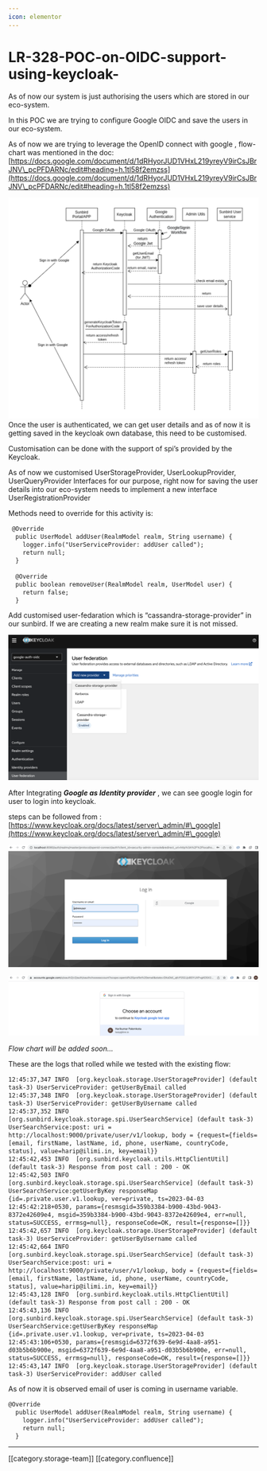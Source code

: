 ```yaml
---
icon: elementor
---
```


# LR-328-POC-on-OIDC-support-using-keycloak-

As of now our system is just authorising the users which are stored in our eco-system.

In this POC we are trying to configure Google OIDC and save the users in our eco-system.

As of now we are trying to leverage the OpenID connect with google , flow-chart was mentioned in the doc: [https://docs.google.com/document/d/1dRHyorJUD1VHxL219yreyV9irCsJBrJNV\_pcPFDARNc/edit#heading=h.1tl58f2emzss](https://docs.google.com/document/d/1dRHyorJUD1VHxL219yreyV9irCsJBrJNV\_pcPFDARNc/edit#heading=h.1tl58f2emzss)

![](<../../../../.gitbook/assets/Screenshot 2023-03-24 at 11.01.00 AM.png>)Once the user is authenticated, we can get user details and as of now it is getting saved in the keycloak own database, this need to be customised.

Customisation can be done with the support of spi’s provided by the Keycloak.

As of now we customised UserStorageProvider, UserLookupProvider, UserQueryProvider Interfaces for our purpose, right now for saving the user details into our eco-system needs to implement a new interface UserRegistrationProvider

Methods need to override for this activity is:

```
 @Override
  public UserModel addUser(RealmModel realm, String username) {
    logger.info("UserServiceProvider: addUser called");
    return null;
  }

  @Override
  public boolean removeUser(RealmModel realm, UserModel user) {
    return false;
  }
```

Add customised user-fedaration which is “cassandra-storage-provider” in our sunbird. If we are creating a new realm make sure it is not missed.

![](<../../../../.gitbook/assets/Screenshot 2023-11-17 at 1.06.32 PM.png>)

After Integrating _**Google as Identity provider**_ , we can see google login for user to login into keycloak.

steps can be followed from : [https://www.keycloak.org/docs/latest/server\_admin/#\_google](https://www.keycloak.org/docs/latest/server\_admin/#\_google)

![](<../../../../.gitbook/assets/Screenshot 2023-04-03 at 11.26.54 PM.png>)

![](<../../../../.gitbook/assets/Screenshot 2023-04-03 at 11.27.19 PM.png>)

_Flow chart will be added soon…_

These are the logs that rolled while we tested with the existing flow:

```
12:45:37,347 INFO  [org.keycloak.storage.UserStorageProvider] (default task-3) UserServiceProvider: getUserByEmail called
12:45:37,348 INFO  [org.keycloak.storage.UserStorageProvider] (default task-3) UserServiceProvider: getUserByUsername called
12:45:37,352 INFO  [org.sunbird.keycloak.storage.spi.UserSearchService] (default task-3) UserSearchService:post: uri = http://localhost:9000/private/user/v1/lookup, body = {request={fields=[email, firstName, lastName, id, phone, userName, countryCode, status], value=harip@ilimi.in, key=email}}
12:45:42,453 INFO  [org.sunbird.keycloak.utils.HttpClientUtil] (default task-3) Response from post call : 200 - OK
12:45:42,503 INFO  [org.sunbird.keycloak.storage.spi.UserSearchService] (default task-3) UserSearchService:getUserByKey responseMap {id=.private.user.v1.lookup, ver=private, ts=2023-04-03 12:45:42:218+0530, params={resmsgid=359b3384-b900-43bd-9043-8372e42609e4, msgid=359b3384-b900-43bd-9043-8372e42609e4, err=null, status=SUCCESS, errmsg=null}, responseCode=OK, result={response=[]}}
12:45:42,657 INFO  [org.keycloak.storage.UserStorageProvider] (default task-3) UserServiceProvider: getUserByUsername called
12:45:42,664 INFO  [org.sunbird.keycloak.storage.spi.UserSearchService] (default task-3) UserSearchService:post: uri = http://localhost:9000/private/user/v1/lookup, body = {request={fields=[email, firstName, lastName, id, phone, userName, countryCode, status], value=harip@ilimi.in, key=email}}
12:45:43,128 INFO  [org.sunbird.keycloak.utils.HttpClientUtil] (default task-3) Response from post call : 200 - OK
12:45:43,136 INFO  [org.sunbird.keycloak.storage.spi.UserSearchService] (default task-3) UserSearchService:getUserByKey responseMap {id=.private.user.v1.lookup, ver=private, ts=2023-04-03 12:45:43:106+0530, params={resmsgid=6372f639-6e9d-4aa8-a951-d03b5b6b900e, msgid=6372f639-6e9d-4aa8-a951-d03b5b6b900e, err=null, status=SUCCESS, errmsg=null}, responseCode=OK, result={response=[]}}
12:45:43,147 INFO  [org.keycloak.storage.UserStorageProvider] (default task-3) UserServiceProvider: addUser called
```

As of now it is observed email of user is coming in username variable.

```
@Override
  public UserModel addUser(RealmModel realm, String username) {
    logger.info("UserServiceProvider: addUser called");
    return null;
  }
```

***

\[\[category.storage-team]] \[\[category.confluence]]
